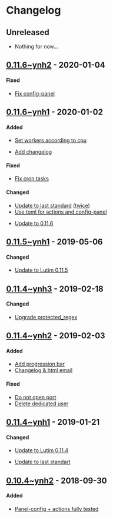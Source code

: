 Changelog
=========

## Unreleased
- Nothing for now...

## [0.11.6~ynh2](https://github.com/YunoHost-Apps/lutim_ynh/pull/43) - 2020-01-04

#### Fixed
- [Fix config-panel](https://github.com/YunoHost-Apps/lutim_ynh/pull/43/commits/a549f8139737d0ed3f641a8b0425dfdeefb50ef4)


## [0.11.6~ynh1](https://github.com/YunoHost-Apps/lutim_ynh/pull/42) - 2020-01-02

#### Added
* [Set workers according to cpu](https://github.com/YunoHost-Apps/lutim_ynh/pull/42/commits/58e291949769d678ec48306199bcc03e3be20631)
- [Add changelog](https://github.com/YunoHost-Apps/lutim_ynh/pull/42/commits/b0859ab1612c22d210321d6302cad7872ec17abd)

#### Fixed
- [Fix cron tasks](https://github.com/YunoHost-Apps/lutim_ynh/pull/42/commits/dec8d0820fb46e984b2ca65e1012f5f737861965)

#### Changed
- [Update to last standard](https://github.com/YunoHost-Apps/lutim_ynh/pull/42/commits/5e5bf7c7a8f68b0768555005797ec3024a223299) [(twice)](https://github.com/YunoHost-Apps/lutim_ynh/pull/42/commits/51113ba7544991a3400abc9a78258ba594d58b4b)
- [Use toml for actions and config-panel](https://github.com/YunoHost-Apps/lutim_ynh/pull/42/commits/4f7bac24481138654e3e3128ba6637cdf8855855)
* [Update to 0.11.6](https://github.com/YunoHost-Apps/lutim_ynh/pull/42/commits/4b50a261fb4515aa2a32b7ca20c750c322bfd5c0)


## [0.11.5~ynh1](https://github.com/YunoHost-Apps/lutim_ynh/pull/35) - 2019-05-06

#### Changed
* [Update to Lutim 0.11.5](https://github.com/YunoHost-Apps/lutim_ynh/pull/35)


## [0.11.4~ynh3](https://github.com/YunoHost-Apps/lutim_ynh/pull/33) - 2019-02-18

#### Changed
- [Upgrade protected_regex](https://github.com/YunoHost-Apps/lutim_ynh/pull/33)


## [0.11.4~ynh2](https://github.com/YunoHost-Apps/lutim_ynh/pull/31) - 2019-02-03

#### Added
- [Add progression bar](https://github.com/YunoHost-Apps/lutim_ynh/pull/31/commits/6b63a2ce2feca4550e55f2404e8b18f13ef58fc7)
- [Changelog & html email](https://github.com/YunoHost-Apps/lutim_ynh/pull/31/commits/746d00174c3fde429f64b514d4f113b01780e701)

#### Fixed
- [Do not open port](https://github.com/YunoHost-Apps/lutim_ynh/pull/31/commits/0c2af89b610a420129588e62537bb248d7810777)
- [Delete dedicated user](https://github.com/YunoHost-Apps/lutim_ynh/pull/31/commits/f9d7f124f0966870004aa620ac4626dd8ebb19ff)


## [0.11.4~ynh1](https://github.com/YunoHost-Apps/lutim_ynh/pull/30) - 2019-01-21

#### Changed
* [Update to Lutim 0.11.4](https://github.com/YunoHost-Apps/lutim_ynh/pull/30/commits/0b3640581ce18b9f823baae7130ab0645f9f1e8e)
- [Update to last standart](https://github.com/YunoHost-Apps/lutim_ynh/pull/30/commits/9d37c8b9f50ef728ebe4a05031de4c70f76940b4)


## [0.10.4~ynh2](https://github.com/YunoHost-Apps/lutim_ynh/pull/29) - 2018-09-30

#### Added
* [Panel-config + actions fully tested](https://github.com/YunoHost-Apps/lutim_ynh/pull/29/commits/6cf6b6331170fd6f36575c9c06a17b11a9da66d0)
